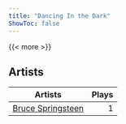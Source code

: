 ```yaml
---
title: "Dancing In the Dark"
ShowToc: false
---
```


{{< more >}}

## Artists
Artists | Plays 
----- | -----: 
[Bruce Springsteen](/artists/bruce-springsteen-3613) | 1

